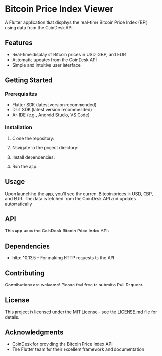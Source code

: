 # Bitcoin Price Index Viewer

A Flutter application that displays the real-time Bitcoin Price Index (BPI) using data from the CoinDesk API.

## Features

- Real-time display of Bitcoin prices in USD, GBP, and EUR
- Automatic updates from the CoinDesk API
- Simple and intuitive user interface

## Getting Started

### Prerequisites

- Flutter SDK (latest version recommended)
- Dart SDK (latest version recommended)
- An IDE (e.g., Android Studio, VS Code)

### Installation

1. Clone the repository:

2. Navigate to the project directory:

3. Install dependencies:

4. Run the app:

## Usage

Upon launching the app, you'll see the current Bitcoin prices in USD, GBP, and EUR. The data is fetched from the CoinDesk API and updates automatically.

## API

This app uses the CoinDesk Bitcoin Price Index API:

## Dependencies

- http: ^0.13.5 - For making HTTP requests to the API

## Contributing

Contributions are welcome! Please feel free to submit a Pull Request.

## License

This project is licensed under the MIT License - see the [LICENSE.md](LICENSE.md) file for details.

## Acknowledgments

- CoinDesk for providing the Bitcoin Price Index API
- The Flutter team for their excellent framework and documentation